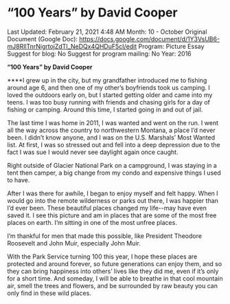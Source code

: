 # “100 Years” by David Cooper

Last Updated: February 21, 2021 4:48 AM
Month: 10 - October
Original Document (Google Doc): https://docs.google.com/document/d/1Y3VsUB6-mJ8RllTnrNigrtojZdTI_NeDQx4QHDuF5cI/edit
Program: Picture Essay
Suggest for blog: No
Suggest for program mailing: No
Year: 2016

**“100 Years” by David Cooper**

****I grew up in the city, but my grandfather introduced me to fishing around age 6, and then one of my other’s boyfriends took us camping. I loved the outdoors early on, but I started getting older and came into my teens. I was too busy running with friends and chasing girls for a day of fishing or camping. Around this time, I started going in and out of jail.

The last time I was home in 2011, I was wanted and went on the run. I went all the way across the country to northwestern Montana, a place I’d never been. I didn’t know anyone, and I was on the U.S. Marshals’ Most Wanted list. At first, I was so stressed out and fell into a deep depression due to the fact I was sue I would never see daylight again once caught.

Right outside of Glacier National Park on a campground, I was staying in a tent then camper, a big change from my condo and expensive things I used to have.

After I was there for awhile, I began to enjoy myself and felt happy. When I would go into the remote wilderness or parks out there, I was happier than I’d ever been. These beautiful places changed my life--may have even saved it. I see this picture and am in places that are some of the most free places on earth. I’m sitting in one of the most unfree places.

I’m thankful for men that made this possible, like President Theodore Roosevelt and John Muir, especially John Muir.

With the Park Service turning 100 this year, I hope these places are protected and around forever, so future generations can enjoy them, and so they can bring happiness into others’ lives like they did me, even if it’s only for a short time. And someday, I will be able to breathe in that cool mountain air, smell the trees and flowers, and be surrounded by raw beauty you can only find in these wild places.
